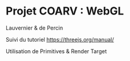 # Projet COARV : WebGL

Lauvernier & de Percin <br />

Suivi du tutoriel https://threejs.org/manual/ <br />

Utilisation de Primitives & Render Target <br />
